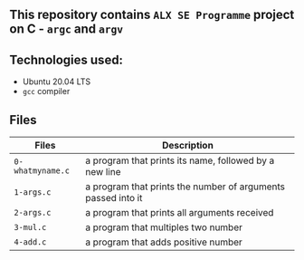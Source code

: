 ## This repository contains `ALX SE Programme` project on C - `argc` and `argv`

## Technologies used:
* Ubuntu 20.04 LTS
* `gcc` compiler

## Files
|Files|Description|
|-----|-----------|
|`0-whatmyname.c`|a program that prints its name, followed by a new line|
|`1-args.c`|a program that prints the number of arguments passed into it|
|`2-args.c`|a program that prints all arguments received|
|`3-mul.c`|a program that multiples two number|
|`4-add.c`|a program that adds positive number|
